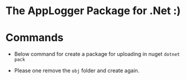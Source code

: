 # The AppLogger Package for .Net :)

# Commands

- Below command for create a package for uploading in nuget
`dotnet pack`

- Please one remove the `obj` folder and create again.
